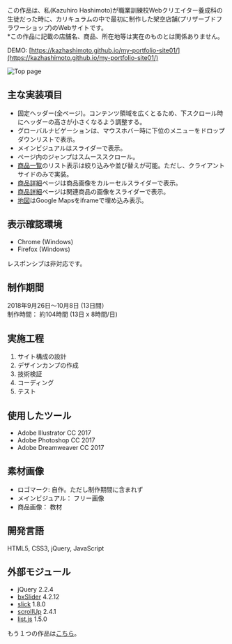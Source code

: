 この作品は、私(Kazuhiro Hashimoto)が職業訓練校Webクリエイター養成科の生徒だった時に、カリキュラムの中で最初に制作した架空店舗(プリザーブドフラワーショップ)のWebサイトです。\
&ast;この作品に記載の店舗名、商品、所在地等は実在のものとは関係ありません。

DEMO: [https://kazhashimoto.github.io/my-portfolio-site01/](https://kazhashimoto.github.io/my-portfolio-site01/)

![Top page](https://user-images.githubusercontent.com/50348276/57937873-d9f2b180-7901-11e9-8b69-78fe135d203d.png)

## 主な実装項目
- 固定ヘッダー(全ページ)。コンテンツ領域を広くとるため、下スクロール時にヘッダーの高さが小さくなるよう調整する。
- グローバルナビゲーションは、マウスホバー時に下位のメニューをドロップダウンリストで表示。
- メインビジュアルはスライダーで表示。
- ページ内のジャンプはスムーススクロール。
- [商品一覧](https://kazhashimoto.github.io/my-portfolio-site01/product-list.html)のリスト表示は絞り込みや並び替えが可能。ただし、クライアントサイドのみで実装。
- [商品詳細](https://kazhashimoto.github.io/my-portfolio-site01/product-a002.html)ページは商品画像をカルーセルスライダーで表示。
- [商品詳細](https://kazhashimoto.github.io/my-portfolio-site01/product-a002.html)ページは関連商品の画像をスライダーで表示。
- [地図](https://kazhashimoto.github.io/my-portfolio-site01/location.html)はGoogle Mapsをiframeで埋め込み表示。

## 表示確認環境
- Chrome (Windows)
- Firefox (Windows)

レスポンシブは非対応です。

## 制作期間
2018年9月26日〜10月8日 (13日間）\
制作時間： 約104時間 (13日 x 8時間/日)

## 実施工程
1. サイト構成の設計
2. デザインカンプの作成
3. 技術検証
4. コーディング
5. テスト

## 使用したツール
- Adobe Illustrator CC 2017
- Adobe Photoshop CC 2017
- Adobe Dreamweaver CC 2017

## 素材画像
- ロゴマーク: 自作。ただし制作期間に含まれず
- メインビジュアル： フリー画像
- 商品画像： 教材

## 開発言語
HTML5, CSS3, jQuery, JavaScript

## 外部モジュール
- jQuery 2.2.4
- [bxSlider](https://bxslider.com/) 4.2.12
- [slick](https://kenwheeler.github.io/slick/) 1.8.0
- [scrollUp](https://markgoodyear.com/labs/scrollup/) 2.4.1
- [list.js](https://listjs.com/) 1.5.0


もう１つの作品は[こちら](https://github.com/kazhashimoto/my-portfolio-site02)。
